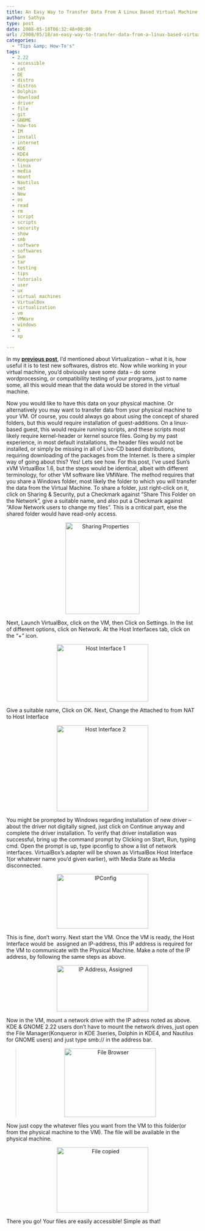 ```yaml
---
title: An Easy Way to Transfer Data From A Linux Based Virtual Machine to Windows Host(And Vice Versa)
author: Sathya
type: post
date: 2008-05-18T06:32:48+00:00
url: /2008/05/18/an-easy-way-to-transfer-data-from-a-linux-based-virtual-machine-to-windows-hostand-vice-versa/
categories:
  - "Tips &amp; How-To's"
tags:
  - 2.22
  - accessible
  - cat
  - DE
  - distro
  - distros
  - Dolphin
  - download
  - driver
  - file
  - git
  - GNOME
  - how-tos
  - IM
  - install
  - internet
  - KDE
  - KDE4
  - Konqueror
  - linux
  - media
  - mount
  - Nautilus
  - net
  - New
  - os
  - read
  - rm
  - script
  - scripts
  - security
  - show
  - smb
  - software
  - softwares
  - Sun
  - tar
  - testing
  - tips
  - tutorials
  - user
  - ux
  - virtual machines
  - VirtualBox
  - virtualization
  - vm
  - VMWare
  - windows
  - X
  - xp

---
```

In my **<a href="http://sathyasays.com/wp-admin/sathyasays.com/2008/01/22/virtualization-concepts-and-basics-for-dummies" target="_blank">previous post</a>**, I&#8217;d mentioned about Virtualization &#8211; what it is, how useful it is to test new softwares, distros etc. Now while working in your virtual machine, you&#8217;d obviously save some data &#8211; do some wordprocessing, or compatibility testing of your programs, just to name some, all this would mean that the data would be stored in the virtual machine.

Now you would like to have this data on your physical machine. Or alternatively you may want to transfer data from your physical machine to your VM. Of course, you could always go about using the concept of shared folders, but this would require installation of guest-additions. On a linux-based guest, this would require running scripts, and these scripts most likely require kernel-header or kernel source files. Going by my past experience, in most default installations, the header files would not be installed, or simply be missing in all of Live-CD based distributions, requiring downloading of the packages from the Internet. Is there a simpler way of going about this? Yes! Lets see how. <!--more--> For this post, I&#8217;ve used Sun&#8217;s xVM VirtualBox 1.6, but the steps would be identical, albeit with different terminology, for other VM software like VMWare. The method requires that you share a Windows folder, most likely the folder to which you will transfer the data from the Virtual Machine. To share a folder, just right-click on it, click on Sharing & Security, put a Checkmark against &#8220;Share This Folder on the Network&#8221;, give a suitable name, and also put a Checkmark against &#8220;Allow Network users to change my files&#8221;. This is a critical part, else the shared folder would have read-only access.

<p style="text-align: center;">
  <a href="http://www.flickr.com/photos/sathyabhat/2500356930/" target="_blank"><img src="http://farm4.static.flickr.com/3203/2500356930_fb278c922a_m.jpg" alt="Sharing Properties" width="194" height="240" /></a>
</p>

Next, Launch VirtualBox, click on the VM, then Click on Settings. In the list of different options, click on Network. At the Host Interfaces tab, click on the &#8220;+&#8221; icon.

<p style="text-align: center;">
  <a href="http://www.flickr.com/photos/sathyabhat/2500323906/" target="_blank"><img src="http://farm3.static.flickr.com/2420/2500323906_06c2a7b7ff_m.jpg" alt="Host Interface 1" width="240" height="150" /></a>
</p>

<p style="text-align: left;">
  Give a suitable name, Click on OK. Next, Change the Attached to from NAT to Host Interface
</p>

<p style="text-align: center;">
  <a href="http://www.flickr.com/photos/sathyabhat/2500323908/" target="_blank"><img src="http://farm3.static.flickr.com/2210/2500323908_4af34764cf_m.jpg" alt="Host Interface 2" width="240" height="225" /></a>
</p>

<p style="text-align: left;">
  You might be prompted by Windows regarding installation of new driver &#8211; about the driver not digitally signed, just click on Continue anyway and complete the driver installation. To verify that driver installation was successful, bring up the command prompt by Clicking on Start, Run, typing cmd. Open the prompt is up, type ipconfig to show a list of network interfaces. VirtualBox&#8217;s adapter will be shown as VirtualBox Host Interface 1(or whatever name you&#8217;d given earlier), with Media State as Media  disconnected.
</p>

<p style="text-align: center;">
  <a href="http://www.flickr.com/photos/sathyabhat/2500323920" target="_blank"><img src="http://farm3.static.flickr.com/2032/2500323920_578ff398b0_m.jpg" alt="IPConfig" width="240" height="143" /></a>
</p>

<p style="text-align: left;">
  This is fine, don&#8217;t worry. Next start the VM. Once the VM is ready, the Host Interface would be  assigned an IP-address, this IP address is required for the VM to communicate with the Physical Machine. Make a note of the IP address, by following the same steps as above.
</p>

<p style="text-align: center;">
  <a href="http://www.flickr.com/photos/sathyabhat/2500323922/" target="_blank"><img src="http://farm3.static.flickr.com/2408/2500323922_e086bd6879_m.jpg" alt="IP Address, Assigned" width="240" height="121" /></a>
</p>

<p style="text-align: left;">
  Now in the VM, mount a network drive with the IP adress noted as above. KDE & GNOME 2.22 users don&#8217;t have to mount the network drives, just open the File Manager(Konqueror in KDE 3series, Dolphin in KDE4, and Nautilus for GNOME users) and just type smb://<ip-address> in the address bar.
</p>

> <p style="text-align: center;">
>   <a href="http://www.flickr.com/photos/sathyabhat/2500356934/" target="_blank"><img src="http://farm3.static.flickr.com/2226/2500356934_5fc8b98572_m.jpg" alt="File Browser" width="240" height="180" /></a>
> </p>

<p style="text-align: left;">
  <p style="text-align: left;">
    Now just copy the whatever files you want from the VM to this folder(or from the physical machine to the VM). The file will be available in the physical machine.
  </p>
  
  <p style="text-align: center;">
    <a href="http://www.flickr.com/photos/sathyabhat/2500356932/" target="_blank"><img src="http://farm3.static.flickr.com/2075/2500356932_2ab0a0c9bd_m.jpg" alt="File copied" width="240" height="171" /></a>
  </p>
  
  <p style="text-align: left;">
    There you go! Your files are easily accessible! Simple as that!
  </p>
  
  <p style="text-align: left;">
    <p style="text-align: center;">
      <a href="http://www.flickr.com/photos/sathyabha</p"></a>
    </p>
